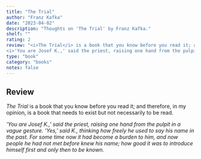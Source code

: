 ```yaml
---
title: "The Trial"
author: "Franz Kafka"
date: "2023-04-02"
description: "Thoughts on 'The Trial' by Franz Kafka."
shelf: ""
rating: 2
review: "<i>The Trial</i> is a book that you know before you read it; and therefore, in my opinion, is a book that needs to exist but not necessarily to be read.<br/><br/>
<i>'You are Josef K.,' said the priest, raising one hand from the pulpit in a vague gesture. 'Yes,' said K., thinking how freely he used to say his name in the past. For some time now it had become a burden to him, and now people he had not met before knew his name; how good it was to introduce himself first and only then to be known.</i>"
type: "book"
category: "books"
notes: false
---
```


## Review

_The Trial_ is a book that you know before you read it; and therefore, in my opinion, is a book that needs to exist but not necessarily to be read.

_'You are Josef K.,' said the priest, raising one hand from the pulpit in a vague gesture. 'Yes,' said K., thinking how freely he used to say his name in the past. For some time now it had become a burden to him, and now people he had not met before knew his name; how good it was to introduce himself first and only then to be known._
